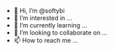 - 👋 Hi, I’m @softybi
- 👀 I’m interested in ...
- 🌱 I’m currently learning ...
- 💞️ I’m looking to collaborate on ...
- 📫 How to reach me ...

<!---
softybi/softybi is a ✨ special ✨ repository because its `README.md` (this file) appears on your GitHub profile.
You can click the Preview link to take a look at your changes.
--->

